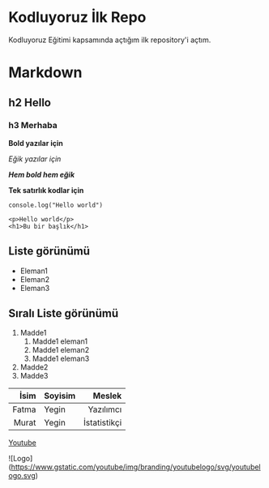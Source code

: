 # Kodluyoruz İlk Repo
Kodluyoruz Eğitimi kapsamında açtığım ilk repository'i açtım.

# Markdown
## h2 Hello
### h3 Merhaba

**Bold yazılar için**

*Eğik yazılar için*

***Hem bold hem eğik***

**Tek satırlık kodlar için**

`console.log("Hello world")`

```
<p>Hello world</p>
<h1>Bu bir başlık</h1>
```

## Liste görünümü
- Eleman1
- Eleman2
- Eleman3

## Sıralı Liste görünümü
1. Madde1
    1. Madde1 eleman1
    2. Madde1 eleman2
    3. Madde1 eleman3
2. Madde2
3. Madde3

|İsim|Soyisim|Meslek|
|---:|:---|---:|
|Fatma|Yegin|Yazılımcı|
|Murat|Yegin|İstatistikçi|

[Youtube](youtube.com)

![Logo]
(https://www.gstatic.com/youtube/img/branding/youtubelogo/svg/youtubelogo.svg)